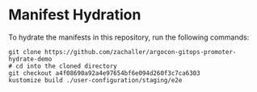 # Manifest Hydration

To hydrate the manifests in this repository, run the following commands:

```shell
git clone https://github.com/zachaller/argocon-gitops-promoter-hydrate-demo
# cd into the cloned directory
git checkout a4f08690a92a4e97654bf6e094d260f3c7ca6303
kustomize build ./user-configuration/staging/e2e
```
